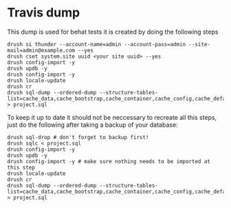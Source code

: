 # Travis dump
This dump is used for behat tests it is created by doing the following steps

    drush si thunder --account-name=admin --account-pass=admin --site-mail=admin@example.com --yes
    drush cset system.site uuid <your site uuid> --yes
    drush config-import -y 
    drush updb -y
    drush config-import -y 
    drush locale-update
    drush cr
    drush sql-dump --ordered-dump --structure-tables-list=cache_data,cache_bootstrap,cache_container,cache_config,cache_default,cache_discovery,cache_dynamic_page_cache,cache_entity,cache_menu,cache_migrate,cache_render,cache_toolbar,cachetags,watchdog,sessions > project.sql

To keep it up to date it should not be neccessary to recreate all this steps, just do the following after taking a backup of your database:

    drush sql-drop # don't forget to backup first!
    drush sqlc < project.sql
    drush config-import -y
    drush updb -y
    drush config-import -y # make sure nothing needs to be imported at this step
    drush locale-update
    drush cr
    drush sql-dump --ordered-dump --structure-tables-list=cache_data,cache_bootstrap,cache_container,cache_config,cache_default,cache_discovery,cache_dynamic_page_cache,cache_entity,cache_menu,cache_migrate,cache_render,cache_toolbar,cachetags,watchdog,sessions > project.sql

